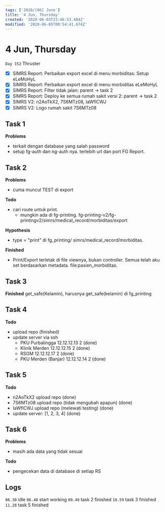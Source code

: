 ```yaml
---
tags: ['2020/[06] June']
title: '4 Jun, Thursday'
created: '2020-06-03T23:46:53.404Z'
modified: '2020-06-05T00:54:41.674Z'
---
```


# 4 Jun, Thursday

`Day 152` Thruster

- [x] SIMRS Report: Perbaikan export excel di menu morbiditas: Setup eLeMoHyL
- [x] SIMRS Report: Perbaikan export excel di menu morbiditas eLeMoHyL
- [x] SIMRS Report: Filter tidak jalan: parent -> task 2
- [x] SIMRS Report: Deploy ke semua rumah sakit versi 2: parent -> task 2
- [x] SIMRS V2: n2AoTkX2, 7S6MTz08, IaWflCWJ
- [x] SIMRS V2: Logo rumah sakit 7S6MTz08

## Task 1
**Problems**
- terkait dengan database yang salah password
- setup fg-auth dan ng-auth nya. terlebih url dan port FG Report.

## Task 2
**Problems**
- cuma muncul TEST di export

**Todo**
- cari route untuk print. 
  - mungkin ada di fg-printing. fg-printing-v2/fg-printingv2/simrs/medical_record/morbiditas/export

**Hypothesis**
- type = "print" di fg_printing/ simrs/medical_record/morbiditas.

**Finished**
- Print/Export terletak di file viewnya, bukan controller. Semua telah aku set berdasarkan metadata. file:pasien_morbiditas.

## Task 3
**Finished**
get_safe(Kelamin), harusnya get_safe(kelamin) di fg_printing

## Task 4
**Todo**
- upload repo (finished)
- update server via ssh
  - PKU Purbalingga 		12.12.12.13    2 (done)
  - Klinik Merden 			12.12.12.15    2 (done)
  - RSGM         				12.12.12.17    2 (done)
  - PKU Merden (Banjar)	12.12.12.14    2 (done)


## Task 5
**Todo**
- n2AoTkX2 upload repo (done)
- 7S6MTz08 upload repo (tidak mengubah apapun) (done)
- IaWflCWJ upload repo (melewati testing) (done)
- update server: [1, 2, 3, 4] (done)

## Task 6
**Problems**
- masih ada data yang tidak sesuai

**Todo**
- pengecekan data di database di setiap RS

## Logs
`06.30` idle
`06.48` start working
`09.40` task 2 finished
`10.59` task 3 finished
`11.28` task 5 finished
